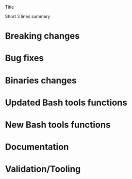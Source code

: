 Title

Short 3 lines summary

# Breaking changes

# Bug fixes

# Binaries changes

# Updated Bash tools functions

# New Bash tools functions

# Documentation

# Validation/Tooling
